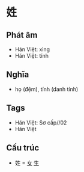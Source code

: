# 姓

## Phát âm
* Hán Việt: xìng
* Hán Việt: tính

## Nghĩa
* họ (đệm), tính (danh tính)

## Tags
* Hán Việt: Sơ cấp//02
* Hán Việt

## Cấu trúc
* 姓 = [女](女.md) [生](生.md)

<script>window.HANZI_FIELD='姓';</script>